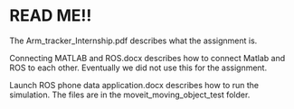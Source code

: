 # READ ME!!
The Arm_tracker_Internship.pdf describes what the assignment is.

Connecting MATLAB and ROS.docx describes how to connect Matlab and ROS to each other. Eventually we did not use this for the assignment.

Launch ROS phone data application.docx describes how to run the simulation. The files are in the moveit_moving_object_test folder.
